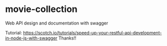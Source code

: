 # movie-collection
Web API design and documentation with swagger

Tutorial: https://scotch.io/tutorials/speed-up-your-restful-api-development-in-node-js-with-swagger
Thanks!!
